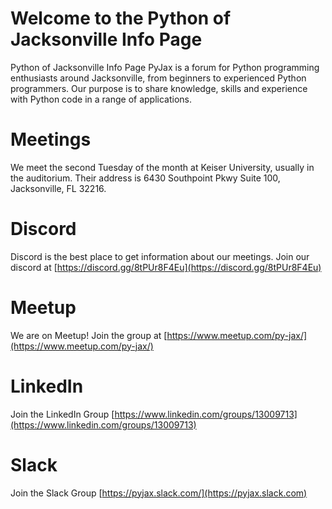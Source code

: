 # Welcome to the Python of Jacksonville Info Page
Python of Jacksonville Info Page
PyJax is a forum for Python programming enthusiasts around Jacksonville, from beginners to experienced Python programmers. Our purpose is to share knowledge, skills and experience with Python code in a range of applications.

# Meetings
We meet the second Tuesday of the month at Keiser University, usually in the auditorium. Their address is 6430 Southpoint Pkwy Suite 100, Jacksonville, FL 32216. 

# Discord
Discord is the best place to get information about our meetings. 
Join our discord at [https://discord.gg/8tPUr8F4Eu](https://discord.gg/8tPUr8F4Eu) 

# Meetup
We are on Meetup! Join the group at [https://www.meetup.com/py-jax/](https://www.meetup.com/py-jax/)

# LinkedIn
Join the LinkedIn Group [https://www.linkedin.com/groups/13009713](https://www.linkedin.com/groups/13009713)

# Slack
Join the Slack Group [https://pyjax.slack.com/](https://pyjax.slack.com)
